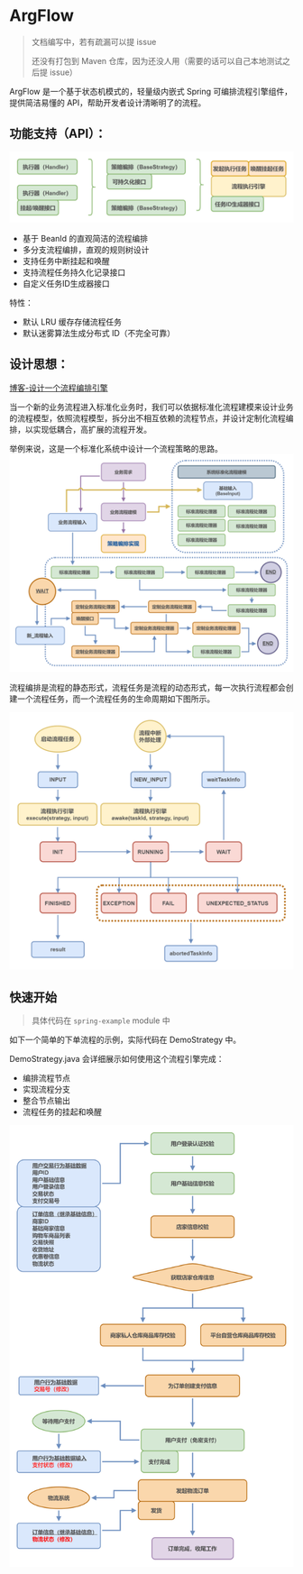 # ArgFlow

> 文档编写中，若有疏漏可以提 issue
> 
> 还没有打包到 Maven 仓库，因为还没人用（需要的话可以自己本地测试之后提 issue）

ArgFlow 是一个基于状态机模式的，轻量级内嵌式 Spring 可编排流程引擎组件，提供简洁易懂的 API，帮助开发者设计清晰明了的流程。

## 功能支持（API）：

![接口.png](img/接口.png)

- 基于 BeanId 的直观简洁的流程编排
- 多分支流程编排，直观的规则树设计
- 支持任务中断挂起和唤醒
- 支持流程任务持久化记录接口
- 自定义任务ID生成器接口

特性：
- 默认 LRU 缓存存储流程任务
- 默认迷雾算法生成分布式 ID（不完全可靠）

## 设计思想：

[博客-设计一个流程编排引擎](https://blog.mydawn.space/archives/gzvOR59J)

当一个新的业务流程进入标准化业务时，我们可以依据标准化流程建模来设计业务的流程模型，依照流程模型，拆分出不相互依赖的流程节点，并设计定制化流程编排，以实现低耦合，高扩展的流程开发。

举例来说，这是一个标准化系统中设计一个流程策略的思路。
![DDD](img/DDD.png)

流程编排是流程的静态形式，流程任务是流程的动态形式，每一次执行流程都会创建一个流程任务，而一个流程任务的生命周期如下图所示。

![life_circle](img/生命周期.png)

## 快速开始

> 具体代码在 `spring-example` module 中

如下一个简单的下单流程的示例，实际代码在 DemoStrategy 中。

DemoStrategy.java 会详细展示如何使用这个流程引擎完成：
- 编排流程节点
- 实现流程分支
- 整合节点输出
- 流程任务的挂起和唤醒

![示例](img/示例.png)


